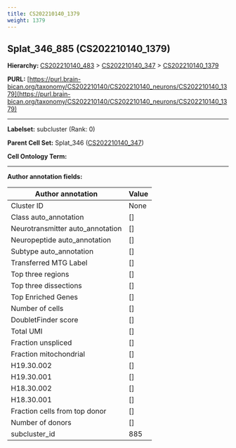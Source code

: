 ```yaml
---
title: CS202210140_1379
weight: 1379
---
```

## Splat_346_885 (CS202210140_1379)
<b>Hierarchy: </b>
[CS202210140_483](../CS202210140_483) >
[CS202210140_347](../CS202210140_347) >
[CS202210140_1379](../CS202210140_1379)

**PURL:** [https://purl.brain-bican.org/taxonomy/CS202210140/CS202210140_neurons/CS202210140_1379](https://purl.brain-bican.org/taxonomy/CS202210140/CS202210140_neurons/CS202210140_1379)

---


**Labelset:** subcluster (Rank: 0)

**Parent Cell Set:** Splat_346 ([CS202210140_347](../CS202210140_347))



**Cell Ontology Term:** 

[MARKER GENES.]: #


---

[TRANSFERRED ANNOTATIONS.]: #


[AUTHOR ANNOTATION FIELDS.]: #


**Author annotation fields:**

| Author annotation | Value |
|-------------------|-------|
|Cluster ID|None|
|Class auto_annotation|[]|
|Neurotransmitter auto_annotation|[]|
|Neuropeptide auto_annotation|[]|
|Subtype auto_annotation|[]|
|Transferred MTG Label|[]|
|Top three regions|[]|
|Top three dissections|[]|
|Top Enriched Genes|[]|
|Number of cells|[]|
|DoubletFinder score|[]|
|Total UMI|[]|
|Fraction unspliced|[]|
|Fraction mitochondrial|[]|
|H19.30.002|[]|
|H19.30.001|[]|
|H18.30.002|[]|
|H18.30.001|[]|
|Fraction cells from top donor|[]|
|Number of donors|[]|
|subcluster_id|885|
